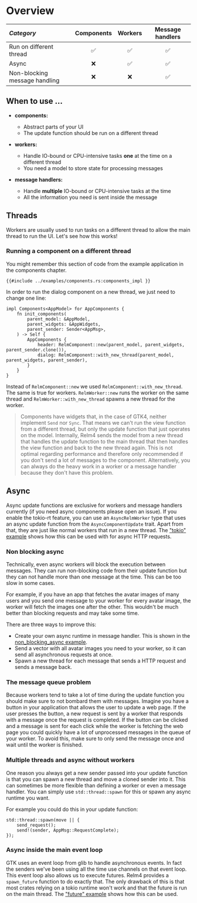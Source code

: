 # Overview

| *Category* | Components | Workers | Message handlers |
|:---|:---:|:---:|:---:|
| Run on different thread | ✅ | ✅ | ✅ |
| Async | ❌ | ✅ | ✅ |
| Non-blocking message handling | ❌ | ❌ | ✅ |

## When to use ...

+ **components:**
  + Abstract parts of your UI
  + The update function should be run on a different thread

+ **workers:**
  + Handle IO-bound or CPU-intensive tasks **one** at the time on a different thread
  + You need a model to store state for processing messages

+ **message handlers:**
  + Handle **multiple** IO-bound or CPU-intensive tasks at the time
  + All the information you need is sent inside the message

## Threads

Workers are usually used to run tasks on a different thread to allow the main thread to run the UI. Let's see how this works!

### Running a component on a different thread

You might remember this section of code from the example application in the components chapter.

```rust,no_run,noplayground
{{#include ../examples/components.rs:components_impl }}
```

In order to run the dialog component on a new thread, we just need to change one line:

```rust,no_run,noplayground
impl Components<AppModel> for AppComponents {
    fn init_components(
        parent_model: &AppModel,
        parent_widgets: &AppWidgets,
        parent_sender: Sender<AppMsg>,
    ) -> Self {
        AppComponents {
            header: RelmComponent::new(parent_model, parent_widgets, parent_sender.clone()),
            dialog: RelmComponent::with_new_thread(parent_model, parent_widgets, parent_sender),
        }
    }
}
```

Instead of `RelmComponent::new` we used `RelmComponent::with_new_thread`. The same is true for workers. `RelmWorker::new` runs the worker on the same thread and `RelmWorker::with_new_thread` spawns a new thread for the worker.

> Components have widgets that, in the case of GTK4, neither implement `Send` nor `Sync`. That means we can't run the view function from a different thread, but only the update function that just operates on the model. Internally, Relm4 sends the model from a new thread that handles the update function to the main thread that then handles the view function and back to the new thread again. This is not optimal regarding performance and therefore only recommended if you don't send a lot of messages to the component. Alternatively, you can always do the heavy work in a worker or a message handler because they don't have this problem.

## Async

Async update functions are exclusive for workers and message handlers currently (if you need async components please open an issue). If you enable the tokio-rt feature, you can use an `AsyncRelmWorker` type that uses an async update function from the `AsyncComponentUpdate` trait. Apart from that, they are just like normal workers that run in a new thread. The ["tokio" example](https://github.com/Relm4/Relm4/blob/main/relm4-examples/examples/tokio.rs) shows how this can be used with for async HTTP requests.

### Non blocking async

Technically, even async workers will block the execution between messages. They can run non-blocking code from their update function but they can not handle more than one message at the time. This can be too slow in some cases. 

For example, if you have an app that fetches the avatar images of many users and you send one message to your worker for every avatar image, the worker will fetch the images one after the other. This wouldn't be much better than blocking requests and may take some time.

There are three ways to improve this: 

+ Create your own async runtime in message handler. This is shown in the [non_blocking_async example](https://github.com/Relm4/Relm4/blob/main/relm4-examples/examples/non_blocking_async.rs).
+ Send a vector with all avatar images you need to your worker, so it can send all asynchronous requests at once.
+ Spawn a new thread for each message that sends a HTTP request and sends a message back.

### The message queue problem

Because workers tend to take a lot of time during the update function you should make sure to not bombard them with messages. Imagine you have a button in your application that allows the user to update a web page. If the user presses the button, a new request is sent by a worker that responds with a message once the request is completed. If the button can be clicked and a message is sent for each click while the worker is fetching the web page you could quickly have a lot of unprocessed messages in the queue of your worker. To avoid this, make sure to only send the message once and wait until the worker is finished.

### Multiple threads and async without workers

One reason you always get a new sender passed into your update function is that you can spawn a new thread and move a cloned sender into it. This can sometimes be more flexible than defining a worker or even a message handler. You can simply use `std::thread::spawn` for this or spawn any async runtime you want.

For example you could do this in your update function:

```rust,no_run,noplayground
std::thread::spawn(move || {
    send_request();
    send!(sender, AppMsg::RequestComplete);
});
```

### Async inside the main event loop

GTK uses an event loop from glib to handle asynchronous events. In fact the senders we've been using all the time use channels on that event loop. This event loop also allows us to execute futures. Relm4 provides a `spawn_future` function to do exactly that. The only drawback of this is that most crates relying on a tokio runtime won't work and that the future is run on the main thread. The ["future" example](https://github.com/Relm4/Relm4/blob/main/relm4-examples/examples/future.rs) shows how this can be used.
